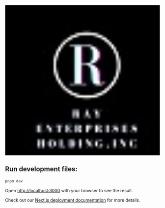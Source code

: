 <div align="center">
    <img src="https://github.com/RayEnterprises/ray-enterpises-website/blob/master/src/common/assets/logo.jpg" style="width: 600px; height: auto;"/>
</div>

## Run development files:

```bash
pnpm dev
```

Open [http://localhost:3000](http://localhost:3000) with your browser to see the result.

Check out our [Next.js deployment documentation](https://nextjs.org/docs/deployment) for more details.
